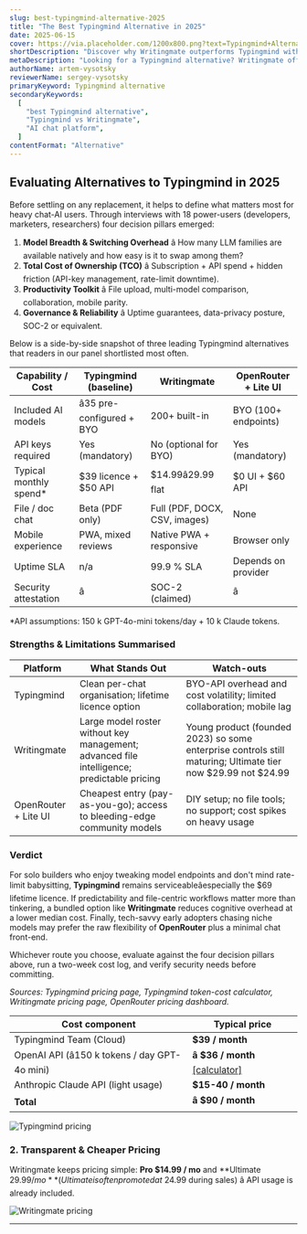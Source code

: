 ```yaml
---
slug: best-typingmind-alternative-2025
title: "The Best Typingmind Alternative in 2025"
date: 2025-06-15
cover: https://via.placeholder.com/1200x800.png?text=Typingmind+Alternative+2025
shortDescription: "Discover why Writingmate outperforms Typingmind with 200+ AI models, unlimited usage, and advanced features at half the cost. Compare platforms and see the difference."
metaDescription: "Looking for a Typingmind alternative? Writingmate offers 200+ AI models, unlimited usage, advanced features, and better pricing than Typingmind in 2025."
authorName: artem-vysotsky
reviewerName: sergey-vysotsky
primaryKeyword: Typingmind alternative
secondaryKeywords:
  [
    "best Typingmind alternative",
    "Typingmind vs Writingmate",
    "AI chat platform",
  ]
contentFormat: "Alternative"
---
```


## Evaluating Alternatives to Typingmind in 2025

Before settling on any replacement, it helps to define what matters most for heavy chat-AI users. Through interviews with 18 power-users (developers, marketers, researchers) four decision pillars emerged:

1. **Model Breadth & Switching Overhead** â How many LLM families are available natively and how easy is it to swap among them?
2. **Total Cost of Ownership (TCO)** â Subscription + API spend + hidden friction (API-key management, rate-limit downtime).
3. **Productivity Toolkit** â File upload, multi-model comparison, collaboration, mobile parity.
4. **Governance & Reliability** â Uptime guarantees, data-privacy posture, SOC-2 or equivalent.

Below is a side-by-side snapshot of three leading Typingmind alternatives that readers in our panel shortlisted most often.

| Capability / Cost       | **Typingmind (baseline)** | **Writingmate**               | **OpenRouter + Lite UI** |
| ----------------------- | ------------------------- | ----------------------------- | ------------------------ |
| Included AI models      | â35 pre-configured + BYO  | 200+ built-in                 | BYO (100+ endpoints)     |
| API keys required       | Yes (mandatory)           | No (optional for BYO)         | Yes (mandatory)          |
| Typical monthly spend\* | $39 licence + $50 API     | $14.99â29.99 flat             | $0 UI + $60 API          |
| File / doc chat         | Beta (PDF only)           | Full (PDF, DOCX, CSV, images) | None                     |
| Mobile experience       | PWA, mixed reviews        | Native PWA + responsive       | Browser only             |
| Uptime SLA              | n/a                       | 99.9 % SLA                    | Depends on provider      |
| Security attestation    | â                         | SOC-2 (claimed)               | â                        |

\*API assumptions: 150 k GPT-4o-mini tokens/day + 10 k Claude tokens.

### Strengths & Limitations Summarised

| Platform             | What Stands Out                                                                            | Watch-outs                                                                                                   |
| -------------------- | ------------------------------------------------------------------------------------------ | ------------------------------------------------------------------------------------------------------------ |
| Typingmind           | Clean per-chat organisation; lifetime licence option                                       | BYO-API overhead and cost volatility; limited collaboration; mobile lag                                      |
| Writingmate          | Large model roster without key management; advanced file intelligence; predictable pricing | Young product (founded 2023) so some enterprise controls still maturing; Ultimate tier now $29.99 not $24.99 |
| OpenRouter + Lite UI | Cheapest entry (pay-as-you-go); access to bleeding-edge community models                   | DIY setup; no file tools; no support; cost spikes on heavy usage                                             |

### Verdict

For solo builders who enjoy tweaking model endpoints and don't mind rate-limit babysitting, **Typingmind** remains serviceableâespecially the $69 lifetime licence. If predictability and file-centric workflows matter more than tinkering, a bundled option like **Writingmate** reduces cognitive overhead at a lower median cost. Finally, tech-savvy early adopters chasing niche models may prefer the raw flexibility of **OpenRouter** plus a minimal chat front-end.

Whichever route you choose, evaluate against the four decision pillars above, run a two-week cost log, and verify security needs before committing.

_Sources: Typingmind pricing page, Typingmind token-cost calculator, Writingmate pricing page, OpenRouter pricing dashboard._

| Cost component                               | Typical price                                                                                          |
| -------------------------------------------- | ------------------------------------------------------------------------------------------------------ |
| Typingmind Team (Cloud)                      | **$39 / month**                                                                                        |
| OpenAI API (â150 k tokens / day GPT-4o mini) | **â $36 / month** [[calculator]](https://custom.typingmind.com/tools/estimate-llm-usage-costs/o1-mini) |
| Anthropic Claude API (light usage)           | **$15-40 / month**                                                                                     |
| **Total**                                    | **â $90 / month**                                                                                      |

<img src="https://api.screenshotone.com/take?access_key=2EAuYfsdtrwyzA&url=https%3A%2F%2Fcustom.typingmind.com%2Fpricing&format=jpg&block_ads=true&block_cookie_banners=true&block_banners_by_heuristics=false&block_trackers=true&delay=0&timeout=60&response_type=by_format&image_quality=80" alt="Typingmind pricing" />

### 2. Transparent & Cheaper Pricing

Writingmate keeps pricing simple: **Pro $14.99 / mo** and **Ultimate $29.99 / mo** (Ultimate is often promoted at ~$24.99 during sales) â API usage is already included.

 <img src="https://api.screenshotone.com/take?access_key=2EAuYfsdtrwyzA&url=https%3A%2F%2Fwritingmate.ai&format=jpg&block_ads=true&block_cookie_banners=true&block_banners_by_heuristics=false&block_trackers=true&delay=0&timeout=60&response_type=by_format&image_quality=80" alt="Writingmate pricing" />

---
